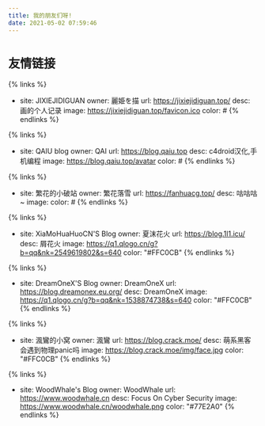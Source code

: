 ```yaml
---
title: 我的朋友们呀!
date: 2021-05-02 07:59:46
---
```

# `友情链接`

{% links %}
- site: JIXIEJIDIGUAN
  owner: 麗姫を描
  url: https://jixiejidiguan.top/
  desc: 画的个人记录
  image: https://jixiejidiguan.top/favicon.ico
  color: #
{% endlinks %}


{% links %}
- site: QAIU blog
  owner: QAI
  url: https://blog.qaiu.top
  desc: c4droid汉化,手机编程
  image: https://blog.qaiu.top/avatar
  color: #
{% endlinks %}



{% links %}
- site: 繁花的小破站
  owner: 繁花落雪
  url: https://fanhuacg.top/
  desc: 咕咕咕~
  image: 
  color: #
{% endlinks %}



{% links %}
- site: XiaMoHuaHuoCN'S Blog
  owner: 夏沫花火
  url: https://blog.1l1.icu/
  desc: 屑花火
  image: https://q1.qlogo.cn/g?b=qq&nk=2549619802&s=640
  color: "#FFC0CB"
{% endlinks %}


{% links %}
- site: DreamOneX'S Blog
  owner: DreamOneX
  url: https://blog.dreamonex.eu.org/
  desc: DreamOneX
  image: https://q1.qlogo.cn/g?b=qq&nk=1538874738&s=640
  color: "#FFC0CB"
{% endlinks %}

{% links %}
- site: 渢鸞的小窝
  owner: 渢鸞
  url: https://blog.crack.moe/
  desc: 萌系黑客会遇到物理panic吗
  image: https://blog.crack.moe/img/face.jpg
  color: "#FFC0CB"
{% endlinks %}

{% links %}
- site: WoodWhale's Blog
  owner: WoodWhale
  url: https://www.woodwhale.cn
  desc: Focus On Cyber Security
  image: https://www.woodwhale.cn/woodwhale.png
  color: "#77E2A0"
{% endlinks %}
